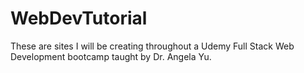 # WebDevTutorial
These are sites I will be creating throughout a Udemy Full Stack Web Development bootcamp taught by Dr. Angela Yu.
